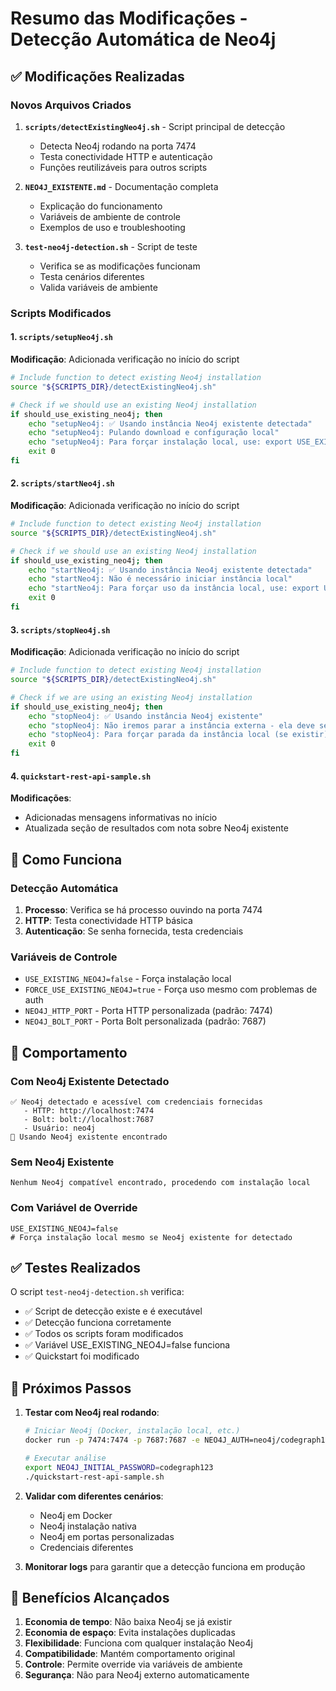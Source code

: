 # Resumo das Modificações - Detecção Automática de Neo4j

## ✅ Modificações Realizadas

### Novos Arquivos Criados

1. **`scripts/detectExistingNeo4j.sh`** - Script principal de detecção
   - Detecta Neo4j rodando na porta 7474
   - Testa conectividade HTTP e autenticação
   - Funções reutilizáveis para outros scripts

2. **`NEO4J_EXISTENTE.md`** - Documentação completa
   - Explicação do funcionamento
   - Variáveis de ambiente de controle
   - Exemplos de uso e troubleshooting

3. **`test-neo4j-detection.sh`** - Script de teste
   - Verifica se as modificações funcionam
   - Testa cenários diferentes
   - Valida variáveis de ambiente

### Scripts Modificados

#### 1. `scripts/setupNeo4j.sh`
**Modificação**: Adicionada verificação no início do script
```bash
# Include function to detect existing Neo4j installation
source "${SCRIPTS_DIR}/detectExistingNeo4j.sh"

# Check if we should use an existing Neo4j installation
if should_use_existing_neo4j; then
    echo "setupNeo4j: ✅ Usando instância Neo4j existente detectada"
    echo "setupNeo4j: Pulando download e configuração local"
    echo "setupNeo4j: Para forçar instalação local, use: export USE_EXISTING_NEO4J=false"
    exit 0
fi
```

#### 2. `scripts/startNeo4j.sh`
**Modificação**: Adicionada verificação no início do script
```bash
# Include function to detect existing Neo4j installation
source "${SCRIPTS_DIR}/detectExistingNeo4j.sh"

# Check if we should use an existing Neo4j installation
if should_use_existing_neo4j; then
    echo "startNeo4j: ✅ Usando instância Neo4j existente detectada"
    echo "startNeo4j: Não é necessário iniciar instância local"
    echo "startNeo4j: Para forçar uso da instância local, use: export USE_EXISTING_NEO4J=false"
    exit 0
fi
```

#### 3. `scripts/stopNeo4j.sh`
**Modificação**: Adicionada verificação no início do script
```bash
# Include function to detect existing Neo4j installation
source "${SCRIPTS_DIR}/detectExistingNeo4j.sh"

# Check if we are using an existing Neo4j installation
if should_use_existing_neo4j; then
    echo "stopNeo4j: ✅ Usando instância Neo4j existente"
    echo "stopNeo4j: Não iremos parar a instância externa - ela deve ser gerenciada independentemente"
    echo "stopNeo4j: Para forçar parada da instância local (se existir), use: export USE_EXISTING_NEO4J=false"
    exit 0
fi
```

#### 4. `quickstart-rest-api-sample.sh`
**Modificações**:
- Adicionadas mensagens informativas no início
- Atualizada seção de resultados com nota sobre Neo4j existente

## 🔧 Como Funciona

### Detecção Automática
1. **Processo**: Verifica se há processo ouvindo na porta 7474
2. **HTTP**: Testa conectividade HTTP básica
3. **Autenticação**: Se senha fornecida, testa credenciais

### Variáveis de Controle
- `USE_EXISTING_NEO4J=false` - Força instalação local
- `FORCE_USE_EXISTING_NEO4J=true` - Força uso mesmo com problemas de auth
- `NEO4J_HTTP_PORT` - Porta HTTP personalizada (padrão: 7474)
- `NEO4J_BOLT_PORT` - Porta Bolt personalizada (padrão: 7687)

## 🎯 Comportamento

### Com Neo4j Existente Detectado
```
✅ Neo4j detectado e acessível com credenciais fornecidas
   - HTTP: http://localhost:7474
   - Bolt: bolt://localhost:7687
   - Usuário: neo4j
🎉 Usando Neo4j existente encontrado
```

### Sem Neo4j Existente
```
Nenhum Neo4j compatível encontrado, procedendo com instalação local
```

### Com Variável de Override
```
USE_EXISTING_NEO4J=false
# Força instalação local mesmo se Neo4j existente for detectado
```

## ✅ Testes Realizados

O script `test-neo4j-detection.sh` verifica:
- ✅ Script de detecção existe e é executável
- ✅ Detecção funciona corretamente
- ✅ Todos os scripts foram modificados
- ✅ Variável USE_EXISTING_NEO4J=false funciona
- ✅ Quickstart foi modificado

## 🚀 Próximos Passos

1. **Testar com Neo4j real rodando**:
   ```bash
   # Iniciar Neo4j (Docker, instalação local, etc.)
   docker run -p 7474:7474 -p 7687:7687 -e NEO4J_AUTH=neo4j/codegraph123 neo4j
   
   # Executar análise
   export NEO4J_INITIAL_PASSWORD=codegraph123
   ./quickstart-rest-api-sample.sh
   ```

2. **Validar com diferentes cenários**:
   - Neo4j em Docker
   - Neo4j instalação nativa
   - Neo4j em portas personalizadas
   - Credenciais diferentes

3. **Monitorar logs** para garantir que a detecção funciona em produção

## 🎉 Benefícios Alcançados

1. **Economia de tempo**: Não baixa Neo4j se já existir
2. **Economia de espaço**: Evita instalações duplicadas
3. **Flexibilidade**: Funciona com qualquer instalação Neo4j
4. **Compatibilidade**: Mantém comportamento original
5. **Controle**: Permite override via variáveis de ambiente
6. **Segurança**: Não para Neo4j externo automaticamente
